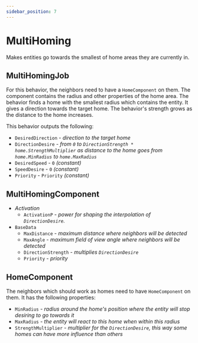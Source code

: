```yaml
---
sidebar_position: 7
---
```


# MultiHoming

Makes entities go towards the smallest of home areas they are currently in.

## MultiHomingJob

For this behavior, the neighbors need to have a `HomeComponent` on them. The component contains the radius and other properties of the home area. The behavior finds a home with the smallest radius which contains the entity. It gives a direction towards the target home. The behavior's strength grows as the distance to the home increases.

This behavior outputs the following: 
- `DesiredDirection` - *direction to the target home*
- `DirectionDesire` - *from `0` to `DirectionStrength * home.StrengthMultiplier` as distance to the home goes from `home.MinRadius` to `home.MaxRadius`*
- `DesiredSpeed` - `0` *(constant)*
- `SpeedDesire` - `0` *(constant)*
- `Priority` -  `Priority` *(constant)*

## MultiHomingComponent

- *Activation*
    - `ActivationP` - *power for shaping the interpolation of `DirectionDesire`.*
- `BaseData`
    - `MaxDistance` - *maximum distance where neighbors will be detected*
    - `MaxAngle` - *maximum field of view angle where neighbors will be detected*
    - `DirectionStrength` - *multiplies `DirectionDesire`*
    - `Priority` - *priority*

## HomeComponent

The neighbors which should work as homes need to have `HomeComponent` on them. It has the following properties:

- `MinRadius` - *radius around the home's position where the entity will stop desiring to go towards it*
- `MaxRadius` - *the entity will react to this home when within this radius*
- `StrengthMultiplier` - *multiplier for the `DirectionDesire`, this way some homes can have more influence than others*